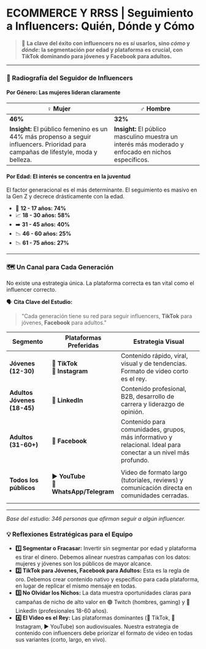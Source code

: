 # ECOMMERCE Y RRSS | Seguimiento a Influencers: Quién, Dónde y Cómo

> 🎯 **La clave del éxito con influencers no es&#x20;**_**si**_**&#x20;usarlos, sino&#x20;**_**cómo**_**&#x20;y&#x20;**_**dónde**_**: la segmentación por edad y plataforma es crucial, con TikTok dominando para jóvenes y Facebook para adultos.**

***

### 🔬 Radiografía del Seguidor de Influencers

#### **Por Género: Las mujeres lideran claramente**

| ♀️ **Mujer**                                                                                                                        | ♂️ **Hombre**                                                                                       |
| ----------------------------------------------------------------------------------------------------------------------------------- | --------------------------------------------------------------------------------------------------- |
| **46%**                                                                                                                             | **32%**                                                                                             |
| **Insight:** El público femenino es un 44% más propenso a seguir influencers. Prioridad para campañas de lifestyle, moda y belleza. | **Insight:** El público masculino muestra un interés más moderado y enfocado en nichos específicos. |

#### **Por Edad: El interés se concentra en la juventud**

El factor generacional es el más determinante. El seguimiento es masivo en la Gen Z y decrece drásticamente con la edad.

* 🚀 **12 - 17 años:** **74%**
* 📈 **18 - 30 años:** **58%**
* ➡️ **31 - 45 años:** **40%**
* 📉 **46 - 60 años:** **25%**
* 📉 **61 - 75 años:** **27%**

***

### 🗺️ Un Canal para Cada Generación

No existe una estrategia única. La plataforma correcta es tan vital como el influencer correcto.

🗣️ **Cita Clave del Estudio:**

> "Cada generación tiene su red para seguir influencers, **TikTok** para jóvenes, **Facebook** para adultos."

| Segmento                    | Plataformas Preferidas                                                      | Estrategia Visual                                                                                              |
| --------------------------- | --------------------------------------------------------------------------- | -------------------------------------------------------------------------------------------------------------- |
| **Jóvenes (12-30)**         | <p>🎵 <strong>TikTok</strong><br>🤳 <strong>Instagram</strong></p>          | Contenido rápido, viral, visual y de tendencias. Formato de video corto es el rey.                             |
| **Adultos Jóvenes (18-45)** | 🔵 **LinkedIn**                                                             | Contenido profesional, B2B, desarrollo de carrera y liderazgo de opinión.                                      |
| **Adultos (31-60+)**        | 📘 **Facebook**                                                             | Contenido para comunidades, grupos, más informativo y relacional. Ideal para conectar a un nivel más profundo. |
| **Todos los públicos**      | <p>▶️ <strong>YouTube</strong><br>💬 <strong>WhatsApp/Telegram</strong></p> | Video de formato largo (tutoriales, reviews) y comunicación directa en comunidades cerradas.                   |

***

_Base del estudio: 346 personas que afirman seguir a algún influencer._

### 💡 Reflexiones Estratégicas para el Equipo

* **1️⃣ Segmentar o Fracasar:** Invertir sin segmentar por edad y plataforma es tirar el dinero. Debemos alinear nuestras campañas con los datos: mujeres y jóvenes son los públicos de mayor alcance.
* **2️⃣ TikTok para Jóvenes, Facebook para Adultos:** Esta es la regla de oro. Debemos crear contenido nativo y específico para cada plataforma, en lugar de replicar el mismo mensaje en todas.
* **3️⃣ No Olvidar los Nichos:** La data muestra oportunidades claras para campañas de nicho de alto valor en 🟣 Twitch (hombres, gaming) y 🔵 LinkedIn (profesionales 18-60 años).
* **4️⃣ El Video es el Rey:** Las plataformas dominantes (🎵 TikTok, 🤳 Instagram, ▶️ YouTube) son audiovisuales. Nuestra estrategia de contenido con influencers debe priorizar el formato de video en todas sus variantes (corto, largo, en vivo).

